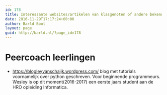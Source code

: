 ```yaml
---
id: 178
title: Interessante websites/artikelen van klasgenoten of andere bekende
date: 2016-11-29T17:17:24+00:00
author: Barld Boot
layout: page
guid: http://barld.nl/?page_id=178
---
```

# Peercoach leerlingen

  * <a href="https://blogleyvanschaijk.wordpress.com/" target="_blank">https://blogleyvanschaijk.wordpress.com/</a> blog met tutorials voornamelijk over python geschreven. Voor beginnende programmeurs. Wesley is op dit moment(2016-2017) een eerste jaars student aan de HRO opleiding Informatica.